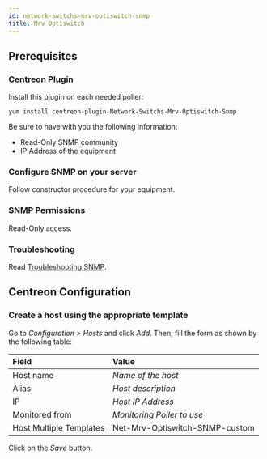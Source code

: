 ```yaml
---
id: network-switchs-mrv-optiswitch-snmp
title: Mrv Optiswitch
---
```


## Prerequisites

### Centreon Plugin

Install this plugin on each needed poller:

``` shell
yum install centreon-plugin-Network-Switchs-Mrv-Optiswitch-Snmp
```

Be sure to have with you the following information:

  - Read-Only SNMP community
  - IP Address of the equipment

### Configure SNMP on your server

Follow constructor procedure for your equipment.

### SNMP Permissions

Read-Only access.

### Troubleshooting

Read [Troubleshooting
SNMP](../getting-started/how-to-guides/troubleshooting-plugins/#snmpv3-options-mapping).

## Centreon Configuration

### Create a host using the appropriate template

Go to *Configuration \> Hosts* and click *Add*. Then, fill the form as shown by
the following table:

| Field                   | Value                          |
| :---------------------- | :----------------------------- |
| Host name               | *Name of the host*             |
| Alias                   | *Host description*             |
| IP                      | *Host IP Address*              |
| Monitored from          | *Monitoring Poller to use*     |
| Host Multiple Templates | Net-Mrv-Optiswitch-SNMP-custom |

Click on the *Save* button.
